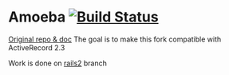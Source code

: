 # Amoeba [![Build Status](https://secure.travis-ci.org/lminaudier/amoeba.png?branch=rails2)](http://travis-ci.org/lminaudier/amoeba)

[Original repo & doc](https://github.com/rocksolidwebdesign/amoeba)
The goal is to make this fork compatible with ActiveRecord 2.3

Work is done on [rails2](https://github.com/lminaudier/amoeba/tree/rails2) branch
